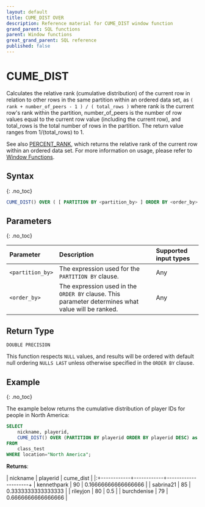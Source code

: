 ```yaml
---
layout: default
title: CUME_DIST OVER
description: Reference material for CUME_DIST window function
grand_parent: SQL functions
parent: Window functions
great_grand_parent: SQL reference
published: false
---
```


# CUME_DIST

Calculates the relative rank (cumulative distribution) of the current row in relation to other rows in the same partition within an ordered data set, as 
`( rank + number_of_peers - 1 ) / ( total_rows )`
where rank is the current row's rank within the partition, number_of_peers is the number of row values equal to the current row value (including the current row), and total_rows is the total number of rows in the partition.
The return value ranges from 1/(total_rows) to 1.

See also [PERCENT_RANK](./percent-rank.md), which returns the relative rank of the current row within an ordered data set. For more information on usage, please refer to [Window Functions](./index.md).

## Syntax
{: .no_toc}
```sql
CUME_DIST() OVER ( [ PARTITION BY <partition_by> ] ORDER BY <order_by> [ASC|DESC] )
```

## Parameters 
{: .no_toc}

| Parameter | Description                                      | Supported input types | 
| :--------- | :------------------------------------------------ | :------------| 
| `<partition_by>`    | The expression used for the `PARTITION BY` clause.                                                | Any |
| `<order_by>`    | The expression used in the `ORDER BY` clause. This parameter determines what value will be ranked.  | Any |

## Return Type
`DOUBLE PRECISION`

This function respects `NULL` values, and results will be ordered with default null ordering `NULLS LAST` unless otherwise specified in the `ORDER BY` clause.

## Example
{: .no_toc}

The example below returns the cumulative distribution of player IDs for people in North America: 

```sql
SELECT
	nickname, playerid,
	CUME_DIST() OVER (PARTITION BY playerid ORDER BY playerid DESC) as cume_dist
FROM
	class_test
WHERE location="North America";
```

**Returns**:

| nickname | playerid |      cume_dist      |
|:+------------+------------+---------------------+
| kennethpark   |         90 | 0.16666666666666666 |
| sabrina21      |         85 |  0.3333333333333333 |
| rileyjon      |         80 |                 0.5 |
| burchdenise       |         79 |  0.6666666666666666 |

